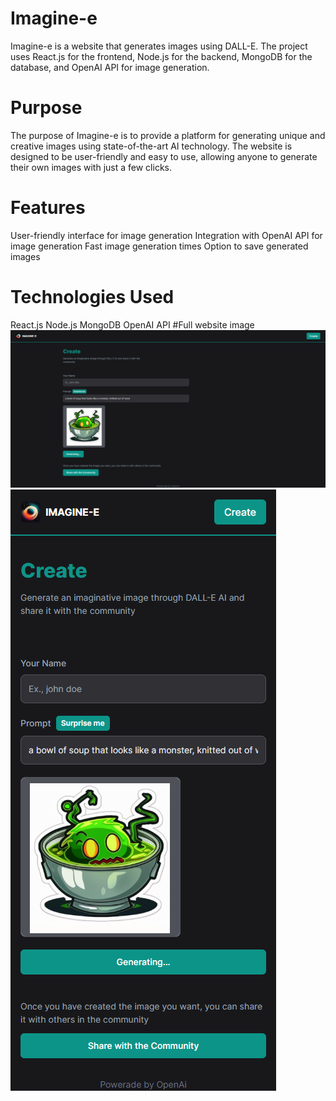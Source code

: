 # Imagine-e
Imagine-e is a website that generates images using DALL-E. The project uses React.js for the frontend, Node.js for the backend, MongoDB for the database, and OpenAI API for image generation.

# Purpose
The purpose of Imagine-e is to provide a platform for generating unique and creative images using state-of-the-art AI technology. The website is designed to be user-friendly and easy to use, allowing anyone to generate their own images with just a few clicks.

# Features
User-friendly interface for image generation
Integration with OpenAI API for image generation
Fast image generation times
Option to save generated images
# Technologies Used
React.js
Node.js
MongoDB
OpenAI API
#Full website image
![Website](https://github.com/pachocki/imagine-e/blob/main/client/src/assets/pc.png)
![Website](https://github.com/pachocki/imagine-e/blob/main/client/src/assets/mobile.png)
